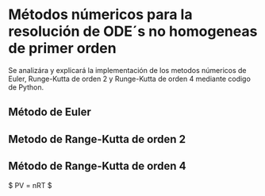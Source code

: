 # Métodos númericos para la resolución de ODE´s no homogeneas de primer orden

Se analizára y explicará la implementación de los metodos númericos de Euler, Runge-Kutta de orden 2 y Runge-Kutta de orden 4 mediante codigo de Python. 

## Método de Euler



## Metodo de Range-Kutta de orden 2 



## Método de Range-Kutta de orden 4

$
PV = nRT
$
    
